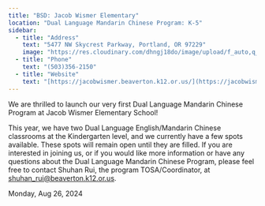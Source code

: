 ```yaml
---
title: "BSD: Jacob Wismer Elementary"
location: "Dual Language Mandarin Chinese Program: K-5"
sidebar:
  - title: "Address"
    text: "5477 NW Skycrest Parkway, Portland, OR 97229"
    image: "https://res.cloudinary.com/dhngj18do/image/upload/f_auto,q_auto/v1/images/activities/jacob-logo"
  - title: "Phone"
    text: "(503)356-2150"
  - title: "Website"
    text: "[https://jacobwismer.beaverton.k12.or.us/](https://jacobwismer.beaverton.k12.or.us/)"
---
```



We are thrilled to launch our very first Dual Language Mandarin Chinese Program at Jacob Wismer Elementary School!

This year, we have two Dual Language English/Mandarin Chinese classrooms at the Kindergarten level, and we currently have a few spots available. These spots will remain open until they are filled. If you are interested in joining us, or if you would like more information or have any questions about the Dual Language Mandarin Chinese Program, please feel free to contact Shuhan Rui, the program TOSA/Coordinator, at shuhan_rui@beaverton.k12.or.us.

Monday, Aug 26, 2024
